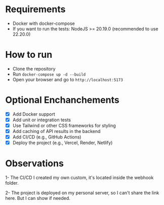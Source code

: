 # Requirements

- Docker with docker-compose
- If you want to run the tests: NodeJS >= 20.19.0 (recommended to use 22.20.0)

# How to run

- Clone the repository
- Run `docker-compose up -d --build`
- Open your browser and go to `http://localhost:5173`

# Optional Enchanchements

- [x] Add Docker support
- [x] Add unit or integration tests
- [x] Use Tailwind or other CSS frameworks for styling
- [x] Add caching of API results in the backend
- [x] Add CI/CD (e.g., GitHub Actions)
- [x] Deploy the project (e.g., Vercel, Render, Netlify)

# Observations

1- The CI/CD I created my own custom, it's located inside the webhook folder.

2- The project is deployed on my personal server, so I can't share the link here. But I can show if needed.